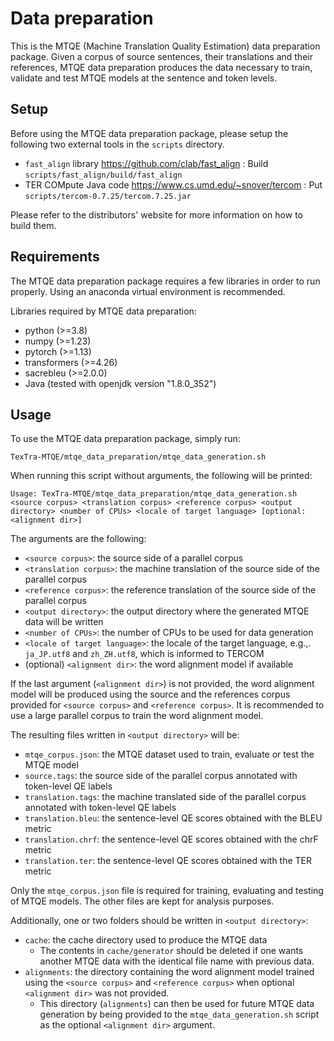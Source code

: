 # Data preparation

This is the MTQE (Machine Translation Quality Estimation) data preparation package.
Given a corpus of source sentences, their translations and their references, MTQE data preparation produces the data necessary to train, validate and test MTQE models at the sentence and token levels.

## Setup

Before using the MTQE data preparation package, please setup the following two external tools in the `scripts` directory.
- `fast_align` library https://github.com/clab/fast_align : Build `scripts/fast_align/build/fast_align`
- TER COMpute Java code https://www.cs.umd.edu/~snover/tercom : Put `scripts/tercom-0.7.25/tercom.7.25.jar`

Please refer to the distributors' website for more information on how to build them.

## Requirements

The MTQE data preparation package requires a few libraries in order to run properly.
Using an anaconda virtual environment is recommended.

Libraries required by MTQE data preparation:
- python (>=3.8)
- numpy (>=1.23)
- pytorch (>=1.13)
- transformers (>=4.26)
- sacrebleu (>=2.0.0)
- Java (tested with openjdk version "1.8.0_352")

## Usage

To use the MTQE data preparation package, simply run:
```
TexTra-MTQE/mtqe_data_preparation/mtqe_data_generation.sh
```

When running this script without arguments, the following will be printed:
```
Usage: TexTra-MTQE/mtqe_data_preparation/mtqe_data_generation.sh <source corpus> <translation corpus> <reference corpus> <output directory> <number of CPUs> <locale of target language> [optional: <alignment dir>]
```

The arguments are the following:
- `<source corpus>`: the source side of a parallel corpus
- `<translation corpus>`: the machine translation of the source side of the parallel corpus
- `<reference corpus>`: the reference translation of the source side of the parallel corpus
- `<output directory>`: the output directory where the generated MTQE data will be written
- `<number of CPUs>`: the number of CPUs to be used for data generation
- `<locale of target language>`: the locale of the target language, e.g.,. `ja_JP.utf8` and `zh_ZH.utf8`, which is informed to TERCOM
- (optional) `<alignment dir>`: the word alignment model if available

If the last argument (`<alignment dir>`) is not provided, the word alignment model will be produced using the source and the references corpus provided for `<source corpus>` and `<reference corpus>`. It is recommended to use a large parallel corpus to train the word alignment model.

The resulting files written in `<output directory>` will be:
- `mtqe_corpus.json`: the MTQE dataset used to train, evaluate or test the MTQE model
- `source.tags`: the source side of the parallel corpus annotated with token-level QE labels
- `translation.tags`: the machine translated side of the parallel corpus annotated with token-level QE labels
- `translation.bleu`: the sentence-level QE scores obtained with the BLEU metric
- `translation.chrf`: the sentence-level QE scores obtained with the chrF metric
- `translation.ter`: the sentence-level QE scores obtained with the TER metric

Only the `mtqe_corpus.json` file is required for training, evaluating and testing of MTQE models. The other files are kept for analysis purposes.

Additionally, one or two folders should be written in `<output directory>`:
- `cache`: the cache directory used to produce the MTQE data
  - The contents in `cache/generator` should be deleted if one wants another MTQE data with the identical file name with previous data.
- `alignments`: the directory containing the word alignment model trained using the `<source corpus>` and `<reference corpus>` when optional `<alignment dir>` was not provided.
  - This directory (`alignments`) can then be used for future MTQE data generation by being provided to the `mtqe_data_generation.sh` script as the optional `<alignment dir>` argument.
